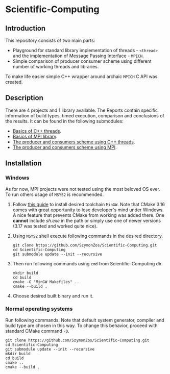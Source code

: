 # Scientific-Computing

## Introduction

This repository consists of two main parts:

* Playground for standard library implementation of threads - ```<thread>```
and the implementation of Message Passing Interface - ```MPICH```.
* Simple comparison of producer consumer scheme using different number of
working threads and libraries.

To make life easier simple C++ wrapper around archaic ```MPICH``` C API was
created.

## Description

There are 4 projects and 1 library available. The Reports contain specific
information of build types, timed execution, comparison and conclusions of the
results. It can be found in the following submodules:

* [Basics of C++ threads](BasicCppThreads/Report.md).
* [Basics of MPI library](BasicMpi/Report.md).
* [The producer and consumers scheme using C++
  threads](ProducerConsumer/Threads/Report.md).
* [The producer and consumers scheme using
  MPI](ProducerConsumer/Mpi/Report.md).

## Installation 

### Windows 

As for now, MPI projects were not tested using the most beloved OS ever. 
To run others usage of ```MSYS2``` is recommended. 

1. Follow [this 
guide](https://github.com/orlp/dev-on-windows/wiki/Installing-GCC--&-MSYS2)
to install desired toolchain ```MinGW```. Note that CMake 3.16 comes with great
opportunity to lose developer's mind under Windows. A nice feature that prevents
CMake from working was added there. One **cannot** include *sh.exe* in the path 
or simply use one of newer versions (3.17 was tested and worked quite nice).

2. Using ```MSYS2``` shell execute following commands in the desired directory.
   ```shell script
   git clone https://github.com/SzymonZos/Scientific-Computing.git
   cd Scientific-Computing
   git submodule update --init --recursive
   ```

3. Then run following commands using ```cmd``` from Scientific-Computing dir.
   ```shell script
   mkdir build
   cd build
   cmake -G "MinGW Makefiles" ..
   cmake --build . 
   ```

4. Choose desired built binary and run it.

### Normal operating systems

Run following commands. Note that default system generator, compiler and build
type are chosen in this way. To change this behavior, proceed with standard 
CMake command ```-D```.

```shell script
git clone https://github.com/SzymonZos/Scientific-Computing.git
cd Scientific-Computing
git submodule update --init --recursive
mkdir build
cd build
cmake ..
cmake --build . 
```